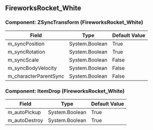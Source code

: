 ## FireworksRocket_White

### Component: ZSyncTransform (FireworksRocket_White)

|Field|Type|Default Value|
|---|---|---|
|m_syncPosition|System.Boolean|True|
|m_syncRotation|System.Boolean|True|
|m_syncScale|System.Boolean|False|
|m_syncBodyVelocity|System.Boolean|False|
|m_characterParentSync|System.Boolean|False|

### Component: ItemDrop (FireworksRocket_White)

|Field|Type|Default Value|
|---|---|---|
|m_autoPickup|System.Boolean|True|
|m_autoDestroy|System.Boolean|True|

